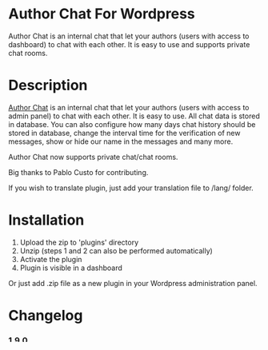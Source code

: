 # Author Chat For Wordpress

Author Chat is an internal chat that let your authors (users with access to dashboard) to chat with each other. It is easy to use and supports private chat rooms.

# Description

[Author Chat](https://pl.wordpress.org/plugins/author-chat/) is an internal chat that let your authors (users with access to admin panel) to chat with each other. It is easy to use. All chat data is stored in database. You can also configure how many days chat history should be stored in database, change the interval time for the verification of new messages, show or hide our name in the messages and many more.

Author Chat now supports private chat/chat rooms.

Big thanks to Pablo Custo for contributing.

If you wish to translate plugin, just add your translation file to /lang/ folder.

# Installation

1. Upload the zip to 'plugins' directory
2. Unzip (steps 1 and 2 can also be performed automatically)
3. Activate the plugin
4. Plugin is visible in a dashboard

Or just add .zip file as a new plugin in your Wordpress administration panel.

# Changelog
### 1.9.0
* From now chat time stamps are in user local time (not server time like before).
* New translation: persian (thanks to Javidnikoo).
* New translation: italian (thanks to Fabio).
### 1.8.2
* Bug fix for Wordpress mobile view (chat window is now invisible in mobile view).
* Temporary remove support for Android app.
### 1.8.1
* Small bug fix.
### 1.8.0
* Now you can create private chat rooms.
### 1.7.5
* Author Chat for Android - code optimization so you can send messages from smartphone
### 1.7.0
* Now you can download Author Chat client for Android from Google Play
* Wordpress 4.8 compatibility
### 1.6.0
* Bug fix
* Final 1.6.0 version
### 1.5.9
* Lot's of changes (!big thanks to [Pablo Custo](https://github.com/pablocusto) for his very hard work on this version!)
* Now you change the interval time for the verification of new messages from the AC Settings (1 to 10 secs).
* Incorporate the differentiation of nicknames by colors in their names as does WhatsApp.
* Possibility to show or hide our name in the messages (AC Settings).
* Big change of the chat window style.
* Code optimization.
### 1.5.1
* Now chat can be visible everywhere (in small draggable window), so you can chat within any page inside the admin
### 1.4.3
* Updated for Wordpress 4.7 (replaced deprecated get_currentuserinfo function by wp_get_current_user)
### 1.4.1
* Support for language files (now you can translate plugin via e.g. Poedit, just add your translation file to /lang/ folder)
* Polish translation included
### 1.4.0
* Simple fix - compatibility with custom user roles
* Now you can choose how to display the authors: by Login or by Name
### 1.3.0
* Now you can restrict access to Author Chat and exclude Editor, Author, Contributor or Subscriber
### 1.2.0
* In settings you can delete chat history
### 1.1.0
* Added information about new messages: number of messages in browser tab title and sound signal
### 1.0.0
* Bugfix: now plugin supports servers with <5.5 PHP version
### 0.9.9
* Initial Release
